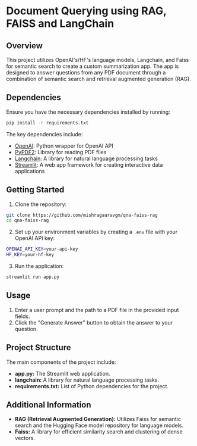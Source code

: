 # Document Querying using RAG, FAISS and LangChain

## Overview

This project utilizes OpenAI's/HF's language models, Langchain, and Faiss for semantic search to create a custom summarization app. The app is designed to answer questions from any PDF document through a combination of semantic search and retrieval augmented generation (RAG).

## Dependencies

Ensure you have the necessary dependencies installed by running:

```bash
pip install -r requirements.txt
```

The key dependencies include:
- [OpenAI](https://github.com/openai/openai-python): Python wrapper for OpenAI API
- [PyPDF2](https://pythonhosted.org/PyPDF2/): Library for reading PDF files
- [Langchain](https://github.com/langchain/langchain): A library for natural language processing tasks
- [Streamlit](https://streamlit.io/): A web app framework for creating interactive data applications

## Getting Started

1. Clone the repository:

```bash
git clone https://github.com/mishragauravgm/qna-faiss-rag
cd qna-faiss-rag
```

2. Set up your environment variables by creating a `.env` file with your OpenAI API key:

```bash
OPENAI_API_KEY=your-api-key
HF_KEY=your-hf-key
```

3. Run the application:

```bash
streamlit run app.py
```

## Usage

1. Enter a user prompt and the path to a PDF file in the provided input fields.
2. Click the "Generate Answer" button to obtain the answer to your question.

## Project Structure

The main components of the project include:

- **app.py:** The Streamlit web application.
- **langchain:** A library for natural language processing tasks.
- **requirements.txt:** List of Python dependencies for the project.

## Additional Information

- **RAG (Retrieval Augmented Generation):** Utilizes Faiss for semantic search and the Hugging Face model repository for language models.
- **Faiss:** A library for efficient similarity search and clustering of dense vectors.
